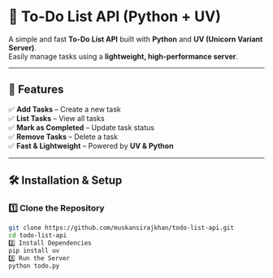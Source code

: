 # 🚀 To-Do List API (Python + UV)

A simple and fast **To-Do List API** built with **Python** and **UV (Unicorn Variant Server)**.  
Easily manage tasks using a **lightweight, high-performance server**.

---

## 📌 Features
✅ **Add Tasks** – Create a new task  
✅ **List Tasks** – View all tasks  
✅ **Mark as Completed** – Update task status  
✅ **Remove Tasks** – Delete a task  
✅ **Fast & Lightweight** – Powered by **UV & Python**  

---

## 🛠 Installation & Setup

### **1️⃣ Clone the Repository**
```bash
git clone https://github.com/muskansirajkhan/todo-list-api.git
cd todo-list-api
2️⃣ Install Dependencies
pip install uv
3️⃣ Run the Server
python todo.py
